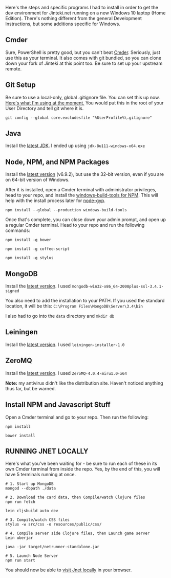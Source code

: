 Here's the steps and specific programs I had to install in order to get the dev environment for Jinteki.net running on a new Windows 10 laptop (Home Edition). There's nothing different from the general Development Instructions, but some additions specific for Windows.

## Cmder

Sure, PowerShell is pretty good, but you can't beat [Cmder](http://cmder.net/). Seriously, just use this as your terminal. It also comes with git bundled, so you can clone down your fork of Jinteki at this point too. Be sure to set up your upstream remote.

## Git Setup

Be sure to use a local-only, global .gitignore file. You can set this up now. [Here's what I'm using at the moment.](https://gist.github.com/mvelic/4a5ad6127c2789012b53263fac517a7f) You would put this in the root of your User Directory and tell git where it is.

```
git config --global core.excludesfile "%UserProfile%\.gitignore"
```

## Java

Install the [latest JDK](http://www.oracle.com/technetwork/java/javase/downloads/jdk8-downloads-2133151.html). I ended up using `jdk-8u111-windows-x64.exe`

## Node, NPM, and NPM Packages

Install the [latest version](https://nodejs.org/en/download/) (v6.9.2), but use the 32-bit version, even if you are on 64-bit version of Windows.

After it is installed, open a Cmder terminal with administrator privileges, head to your repo, and install the [windows-build-tools for NPM](https://github.com/felixrieseberg/windows-build-tools). This will help with the install process later for [node-gyp](https://github.com/nodejs/node-gyp).

```
npm install --global --production windows-build-tools
```

Once that's complete, you can close down your admin prompt, and open up a regular Cmder terminal. Head to your repo and run the following commands:

```
npm install -g bower

npm install -g coffee-script

npm install -g stylus
```

## MongoDB

Install the [latest version](https://www.mongodb.com/download-center?jmp=nav). I used `mongodb-win32-x86_64-2008plus-ssl-3.4.1-signed`

You also need to add the installation to your PATH. If you used the standard location, it will be this: `C:\Program Files\MongoDB\Server\3.4\bin`

I also had to go into the `data` directory and `mkdir db`

## Leiningen

Install the [latest version](http://leiningen-win-installer.djpowell.net/). I used `leiningen-installer-1.0`

## ZeroMQ

Install the [latest version](http://zeromq.org/distro:microsoft-windows). I used `ZeroMQ-4.0.4-miru1.0-x64`

**Note:** my antivirus didn't like the distribution site. Haven't noticed anything thus far, but be warned.

## Install NPM and Javascript Stuff

Open a Cmder terminal and go to your repo. Then run the following:

```
npm install

bower install
```

## RUNNING JNET LOCALLY

Here's what you've been waiting for - be sure to run each of these in its own Cmder terminal from inside the repo. Yes, by the end of this, you will have 5 terminals running at once.

```
# 1. Start up MongoDB
mongod --dbpath ./data

# 2. Download the card data, then Compile/watch Clojure files
npm run fetch

lein cljsbuild auto dev

# 3. Compile/watch CSS files
stylus -w src/css -o resources/public/css/

# 4. Compile server side Clojure files, then Launch game server
Lein uberjar

java -jar target/netrunner-standalone.jar

# 5. Launch Node Server
npm run start
```

You should now be able to [visit Jnet locally](http://localhost:1042) in your browser.